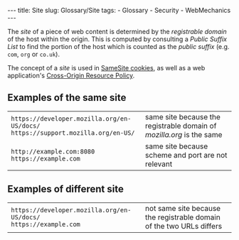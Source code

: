 --- title: Site slug: Glossary/Site tags: - Glossary - Security - WebMechanics ---

The _site_ of a piece of web content is determined by the _registrable domain_ of the host within the origin. This is computed by consulting a _Public Suffix List_ to find the portion of the host which is counted as the _public suffix_ (e.g. `com`, `org` or `co.uk`).

The concept of a _site_ is used in [SameSite cookies](/en-US/docs/Web/HTTP/Headers/Set-Cookie#directives), as well as a web application's [Cross-Origin Resource Policy](</en-US/docs/Web/HTTP/Cross-Origin_Resource_Policy_(CORP)>).

## Examples of the same site

<table><tbody><tr class="odd"><td><code>https://developer.mozilla.org/en-US/docs/</code><br />
<code>https://support.mozilla.org/en-US/</code></td><td>same site because the registrable domain of <em>mozilla.org</em> is the same</td></tr><tr class="even"><td><code>http://example.com:8080</code><br />
<code>https://example.com</code></td><td>same site because scheme and port are not relevant</td></tr></tbody></table>

## Examples of different site

<table><tbody><tr class="odd"><td><code>https://developer.mozilla.org/en-US/docs/</code><br />
<code>https://example.com</code></td><td>not same site because the registrable domain of the two URLs differs</td></tr></tbody></table>
